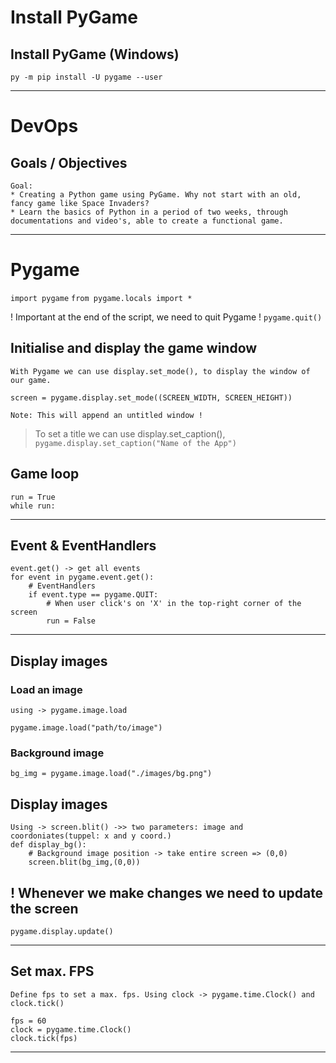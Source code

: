 # Install PyGame

## Install PyGame (Windows)

`py -m pip install -U pygame --user`

<hr>

# DevOps

## Goals / Objectives

    Goal:
    * Creating a Python game using PyGame. Why not start with an old, fancy game like Space Invaders?
    * Learn the basics of Python in a period of two weeks, through documentations and video's, able to create a functional game.
<hr>

# Pygame

`import pygame`
`from pygame.locals import *`

! Important at the end of the script, we need to quit Pygame !
`pygame.quit()`

## Initialise and display the game window

    With Pygame we can use display.set_mode(), to display the window of our game.

`screen = pygame.display.set_mode((SCREEN_WIDTH, SCREEN_HEIGHT))`
    
    Note: This will append an untitled window !

> To set a title we can use display.set_caption(), 
`pygame.display.set_caption("Name of the App")`

## Game loop
    run = True
    while run:
<hr>

## Event & EventHandlers 
    event.get() -> get all events
    for event in pygame.event.get():
        # EventHandlers
        if event.type == pygame.QUIT:
            # When user click's on 'X' in the top-right corner of the screen
            run = False
<hr>            

## Display images 

### Load an image
    using -> pygame.image.load
    
    pygame.image.load("path/to/image")

### Background image
`bg_img = pygame.image.load("./images/bg.png")`

## Display images
    Using -> screen.blit() ->> two parameters: image and coordoniates(tuppel: x and y coord.)
    def display_bg():    
        # Background image position -> take entire screen => (0,0)
        screen.blit(bg_img,(0,0))

## ! Whenever we make changes we need to update the screen
    pygame.display.update()

<hr>

## Set max. FPS

    Define fps to set a max. fps. Using clock -> pygame.time.Clock() and clock.tick()

    fps = 60 
    clock = pygame.time.Clock()
    clock.tick(fps)
<hr>






